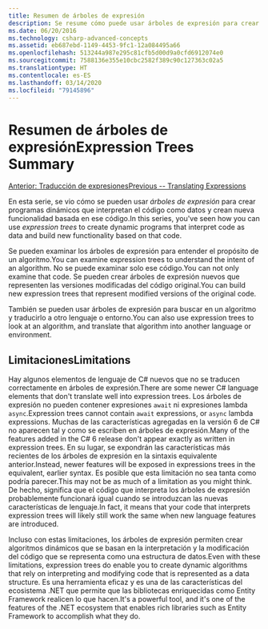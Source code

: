 ```yaml
---
title: Resumen de árboles de expresión
description: Se resume cómo puede usar árboles de expresión para crear programas dinámicos que interpretan el código como datos y crean nuevas funciones basadas en ese código.
ms.date: 06/20/2016
ms.technology: csharp-advanced-concepts
ms.assetid: eb687ebd-1149-4453-9fc1-12a084495a66
ms.openlocfilehash: 513244a987e295c81cfb5d00d9a0cfd6912074e0
ms.sourcegitcommit: 7588136e355e10cbc2582f389c90c127363c02a5
ms.translationtype: HT
ms.contentlocale: es-ES
ms.lasthandoff: 03/14/2020
ms.locfileid: "79145896"
---
```

# <a name="expression-trees-summary"></a><span data-ttu-id="60c4a-103">Resumen de árboles de expresión</span><span class="sxs-lookup"><span data-stu-id="60c4a-103">Expression Trees Summary</span></span>

[<span data-ttu-id="60c4a-104">Anterior: Traducción de expresiones</span><span class="sxs-lookup"><span data-stu-id="60c4a-104">Previous -- Translating Expressions</span></span>](expression-trees-translating.md)

<span data-ttu-id="60c4a-105">En esta serie, se vio cómo se pueden usar *árboles de expresión* para crear programas dinámicos que interpretan el código como datos y crean nueva funcionalidad basada en ese código.</span><span class="sxs-lookup"><span data-stu-id="60c4a-105">In this series, you've seen how you can use *expression trees* to create dynamic programs that interpret code as data and build new functionality based on that code.</span></span>

<span data-ttu-id="60c4a-106">Se pueden examinar los árboles de expresión para entender el propósito de un algoritmo.</span><span class="sxs-lookup"><span data-stu-id="60c4a-106">You can examine expression trees to understand the intent of an algorithm.</span></span> <span data-ttu-id="60c4a-107">No se puede examinar solo ese código.</span><span class="sxs-lookup"><span data-stu-id="60c4a-107">You can not only examine that code.</span></span> <span data-ttu-id="60c4a-108">Se pueden crear árboles de expresión nuevos que representen las versiones modificadas del código original.</span><span class="sxs-lookup"><span data-stu-id="60c4a-108">You can build new expression trees that represent modified versions of the original code.</span></span>

<span data-ttu-id="60c4a-109">También se pueden usar árboles de expresión para buscar en un algoritmo y traducirlo a otro lenguaje o entorno.</span><span class="sxs-lookup"><span data-stu-id="60c4a-109">You can also use expression trees to look at an algorithm, and translate that algorithm into another language or environment.</span></span>

## <a name="limitations"></a><span data-ttu-id="60c4a-110">Limitaciones</span><span class="sxs-lookup"><span data-stu-id="60c4a-110">Limitations</span></span>

<span data-ttu-id="60c4a-111">Hay algunos elementos de lenguaje de C# nuevos que no se traducen correctamente en árboles de expresión.</span><span class="sxs-lookup"><span data-stu-id="60c4a-111">There are some newer C# language elements that don't translate well into expression trees.</span></span> <span data-ttu-id="60c4a-112">Los árboles de expresión no pueden contener expresiones `await` ni expresiones lambda `async`.</span><span class="sxs-lookup"><span data-stu-id="60c4a-112">Expression trees cannot contain `await` expressions, or `async` lambda expressions.</span></span> <span data-ttu-id="60c4a-113">Muchas de las características agregadas en la versión 6 de C# no aparecen tal y como se escriben en árboles de expresión.</span><span class="sxs-lookup"><span data-stu-id="60c4a-113">Many of the features added in the C# 6 release don't appear exactly as written in expression trees.</span></span> <span data-ttu-id="60c4a-114">En su lugar, se expondrán las características más recientes de los árboles de expresión en la sintaxis equivalente anterior.</span><span class="sxs-lookup"><span data-stu-id="60c4a-114">Instead, newer features will be exposed in expressions trees in the equivalent, earlier syntax.</span></span> <span data-ttu-id="60c4a-115">Es posible que esta limitación no sea tanta como podría parecer.</span><span class="sxs-lookup"><span data-stu-id="60c4a-115">This may not be as much of a limitation as you might think.</span></span> <span data-ttu-id="60c4a-116">De hecho, significa que el código que interpreta los árboles de expresión probablemente funcionará igual cuando se introduzcan las nuevas características de lenguaje.</span><span class="sxs-lookup"><span data-stu-id="60c4a-116">In fact, it means that your code that interprets expression trees will likely still work the same when new language features are introduced.</span></span>

<span data-ttu-id="60c4a-117">Incluso con estas limitaciones, los árboles de expresión permiten crear algoritmos dinámicos que se basan en la interpretación y la modificación del código que se representa como una estructura de datos.</span><span class="sxs-lookup"><span data-stu-id="60c4a-117">Even with these limitations, expression trees do enable you to create dynamic algorithms that rely on interpreting and modifying code that is represented as a data structure.</span></span> <span data-ttu-id="60c4a-118">Es una herramienta eficaz y es una de las características del ecosistema .NET que permite que las bibliotecas enriquecidas como Entity Framework realicen lo que hacen.</span><span class="sxs-lookup"><span data-stu-id="60c4a-118">It's a powerful tool, and it's one of the features of the .NET ecosystem that enables rich libraries such as Entity Framework to accomplish what they do.</span></span>
